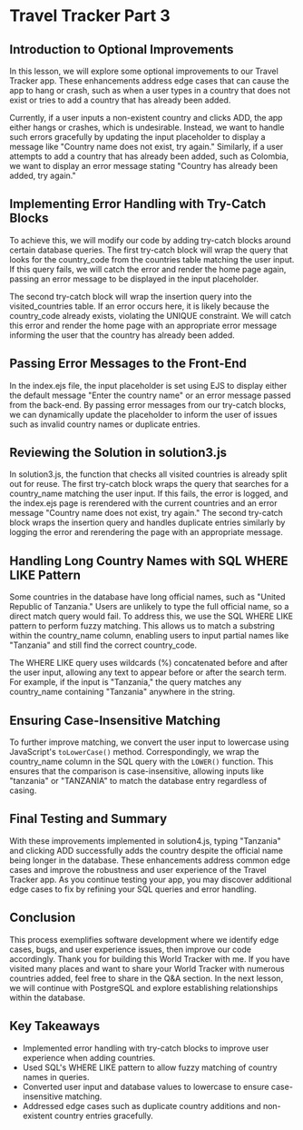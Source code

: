 # Travel Tracker Part 3

## Introduction to Optional Improvements

In this lesson, we will explore some optional improvements to our Travel Tracker app. These enhancements address edge cases that can cause the app to hang or crash, such as when a user types in a country that does not exist or tries to add a country that has already been added.

Currently, if a user inputs a non-existent country and clicks ADD, the app either hangs or crashes, which is undesirable. Instead, we want to handle such errors gracefully by updating the input placeholder to display a message like "Country name does not exist, try again." Similarly, if a user attempts to add a country that has already been added, such as Colombia, we want to display an error message stating "Country has already been added, try again."

## Implementing Error Handling with Try-Catch Blocks

To achieve this, we will modify our code by adding try-catch blocks around certain database queries. The first try-catch block will wrap the query that looks for the country_code from the countries table matching the user input. If this query fails, we will catch the error and render the home page again, passing an error message to be displayed in the input placeholder.

The second try-catch block will wrap the insertion query into the visited_countries table. If an error occurs here, it is likely because the country_code already exists, violating the UNIQUE constraint. We will catch this error and render the home page with an appropriate error message informing the user that the country has already been added.

## Passing Error Messages to the Front-End

In the index.ejs file, the input placeholder is set using EJS to display either the default message "Enter the country name" or an error message passed from the back-end. By passing error messages from our try-catch blocks, we can dynamically update the placeholder to inform the user of issues such as invalid country names or duplicate entries.

## Reviewing the Solution in solution3.js

In solution3.js, the function that checks all visited countries is already split out for reuse. The first try-catch block wraps the query that searches for a country_name matching the user input. If this fails, the error is logged, and the index.ejs page is rerendered with the current countries and an error message "Country name does not exist, try again." The second try-catch block wraps the insertion query and handles duplicate entries similarly by logging the error and rerendering the page with an appropriate message.

## Handling Long Country Names with SQL WHERE LIKE Pattern

Some countries in the database have long official names, such as "United Republic of Tanzania." Users are unlikely to type the full official name, so a direct match query would fail. To address this, we use the SQL WHERE LIKE pattern to perform fuzzy matching. This allows us to match a substring within the country_name column, enabling users to input partial names like "Tanzania" and still find the correct country_code.

The WHERE LIKE query uses wildcards (%) concatenated before and after the user input, allowing any text to appear before or after the search term. For example, if the input is "Tanzania," the query matches any country_name containing "Tanzania" anywhere in the string.

## Ensuring Case-Insensitive Matching

To further improve matching, we convert the user input to lowercase using JavaScript's `toLowerCase()` method. Correspondingly, we wrap the country_name column in the SQL query with the `LOWER()` function. This ensures that the comparison is case-insensitive, allowing inputs like "tanzania" or "TANZANIA" to match the database entry regardless of casing.

## Final Testing and Summary

With these improvements implemented in solution4.js, typing "Tanzania" and clicking ADD successfully adds the country despite the official name being longer in the database. These enhancements address common edge cases and improve the robustness and user experience of the Travel Tracker app. As you continue testing your app, you may discover additional edge cases to fix by refining your SQL queries and error handling.

## Conclusion

This process exemplifies software development where we identify edge cases, bugs, and user experience issues, then improve our code accordingly. Thank you for building this World Tracker with me. If you have visited many places and want to share your World Tracker with numerous countries added, feel free to share in the Q&A section. In the next lesson, we will continue with PostgreSQL and explore establishing relationships within the database.

## Key Takeaways

- Implemented error handling with try-catch blocks to improve user experience when adding countries.
- Used SQL's WHERE LIKE pattern to allow fuzzy matching of country names in queries.
- Converted user input and database values to lowercase to ensure case-insensitive matching.
- Addressed edge cases such as duplicate country additions and non-existent country entries gracefully.
